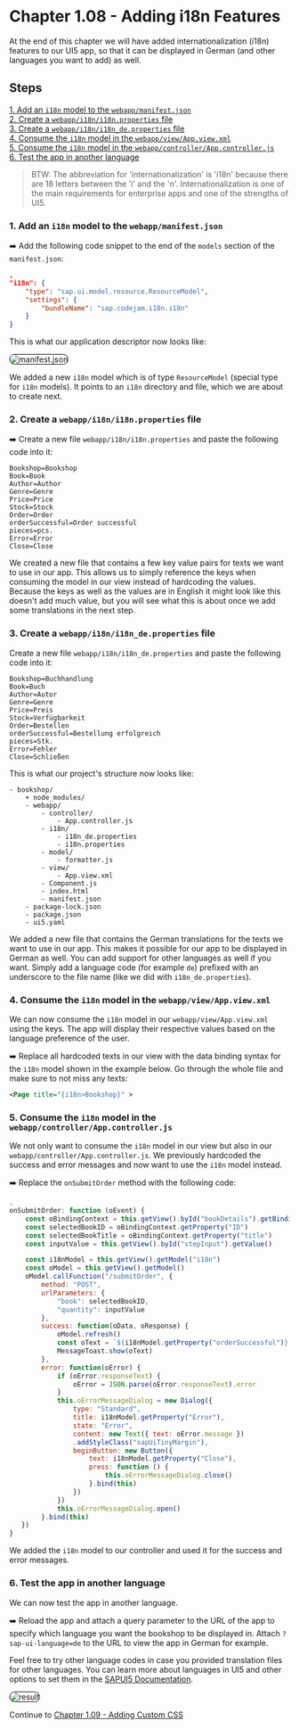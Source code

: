 <style>
    img[src$="#border"] {
        border-radius: 15px;
        border: 1px solid black;
    }
</style>

# Chapter 1.08 - Adding i18n Features

At the end of this chapter we will have added internationalization (i18n) features to our UI5 app, so that it can be displayed in German (and other languages you want to add) as well.

## Steps

[1. Add an `i18n` model to the `webapp/manifest.json`](#1-add-an-i18n-model-to-the-webappmanifestjson)<br>
[2. Create a `webapp/i18n/i18n.properties` file](#2-create-a-webappi18ni18nproperties-file)<br>
[3. Create a `webapp/i18n/i18n_de.properties` file](#3-create-a-webappi18ni18n_deproperties-file)<br>
[4. Consume the `i18n` model in the `webapp/view/App.view.xml`](#4-consume-the-i18n-model-in-the-webappviewappviewxml)<br>
[5. Consume the `i18n` model in the `webapp/controller/App.controller.js`](#5-consume-the-i18n-model-in-the-webappcontrollerappcontrollerjs)<br>
[6. Test the app in another language](#6-test-the-app-in-another-language)<br>

> BTW: The abbreviation for 'internationalization' is 'i18n' because there are 18 letters between the 'i' and the 'n'. Internationalization is one of the main requirements for enterprise apps and one of the strengths of UI5.

### 1. Add an `i18n` model to the `webapp/manifest.json`

➡️ Add the following code snippet to the end of the `models` section of the `manifest.json`:

```json
,
"i18n": {
    "type": "sap.ui.model.resource.ResourceModel",
    "settings": {
        "bundleName": "sap.codejam.i18n.i18n"
    }
}
```

This is what our application descriptor now looks like:

![manifest.json](manifest.png#border)

We added a new `i18n` model which is of type `ResourceModel` (special type for `i18n` models). It points to an `i18n` directory and file, which we are about to create next.

### 2. Create a `webapp/i18n/i18n.properties` file

➡️ Create a new file `webapp/i18n/i18n.properties` and paste the following code into it:

```properties
Bookshop=Bookshop
Book=Book
Author=Author
Genre=Genre
Price=Price
Stock=Stock
Order=Order
orderSuccessful=Order successful
pieces=pcs.
Error=Error
Close=Close
```

We created a new file that contains a few key value pairs for texts we want to use in our app. This allows us to simply reference the keys when consuming the model in our view instead of hardcoding the values. Because the keys as well as the values are in English it might look like this doesn't add much value, but you will see what this is about once we add some translations in the next step.

### 3. Create a `webapp/i18n/i18n_de.properties` file

Create a new file `webapp/i18n/i18n_de.properties` and paste the following code into it:

```properties
Bookshop=Buchhandlung
Book=Buch
Author=Autor
Genre=Genre
Price=Preis
Stock=Verfügbarkeit
Order=Bestellen
orderSuccessful=Bestellung erfolgreich
pieces=Stk.
Error=Fehler
Close=Schließen
```

This is what our project's structure now looks like:

```text
- bookshop/
    + node_modules/
    - webapp/
        - controller/
            - App.controller.js
        - i18n/
            - i18n_de.properties
            - i18n.properties
        - model/
            - formatter.js
        - view/
            - App.view.xml
        - Component.js
        - index.html
        - manifest.json
    - package-lock.json
    - package.json
    - ui5.yaml
```

We added a new file that contains the German translations for the texts we want to use in our app. This makes it possible for our app to be displayed in German as well. You can add support for other languages as well if you want. Simply add a language code (for example `de`) prefixed with an underscore to the file name (like we did with `i18n_de.properties`).

### 4. Consume the `i18n` model in the `webapp/view/App.view.xml`

We can now consume the `i18n` model in our `webapp/view/App.view.xml` using the keys. The app will display their respective values based on the language preference of the user.

➡️ Replace all hardcoded texts in our view with the data binding syntax for the `i18n` model shown in the example below. Go through the whole file and make sure to not miss any texts:

```xml
<Page title="{i18n>Bookshop}" >
```

### 5. Consume the `i18n` model in the `webapp/controller/App.controller.js`

We not only want to consume the `i18n` model in our view but also in our `webapp/controller/App.controller.js`. We previously hardcoded the success and error messages and now want to use the `i18n` model instead.

➡️ Replace the `onSubmitOrder` method with the following code:

```javascript
,
onSubmitOrder: function (oEvent) {
    const oBindingContext = this.getView().byId("bookDetails").getBindingContext()
    const selectedBookID = oBindingContext.getProperty("ID")
    const selectedBookTitle = oBindingContext.getProperty("title")
    const inputValue = this.getView().byId("stepInput").getValue()

    const i18nModel = this.getView().getModel("i18n")
    const oModel = this.getView().getModel()
    oModel.callFunction("/submitOrder", {
        method: "POST",
        urlParameters: {
            "book": selectedBookID,
            "quantity": inputValue
        },
        success: function(oData, oResponse) {
            oModel.refresh()
            const oText = `${i18nModel.getProperty("orderSuccessful")} (${selectedBookTitle}, ${inputValue} ${i18nModel.getProperty("pieces")})`
            MessageToast.show(oText)
        },
        error: function(oError) {
            if (oError.responseText) {
                oError = JSON.parse(oError.responseText).error
            }
            this.oErrorMessageDialog = new Dialog({
                type: "Standard",
                title: i18nModel.getProperty("Error"),
                state: "Error",
                content: new Text({ text: oError.message })
                .addStyleClass("sapUiTinyMargin"),
                beginButton: new Button({
                    text: i18nModel.getProperty("Close"),
                    press: function () {
                        this.oErrorMessageDialog.close()
                    }.bind(this)
                })
            })
            this.oErrorMessageDialog.open()
        }.bind(this)
   })
}
```

We added the `i18n` model to our controller and used it for the success and error messages.

### 6. Test the app in another language

We can now test the app in another language.

➡️ Reload the app and attach a query parameter to the URL of the app to specify which language you want the bookshop to be displayed in. Attach `?sap-ui-language=de` to the URL to view the app in German for example.

Feel free to try other language codes in case you provided translation files for other languages. You can learn more about languages in UI5 and other options to set them in the [SAPUI5 Documentation](https://sapui5.hana.ondemand.com/#/topic/91f21f176f4d1014b6dd926db0e91070).

![result](result.png#border)

Continue to [Chapter 1.09 - Adding Custom CSS](/chapters/1.09-custom-css/)
